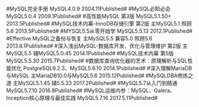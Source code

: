 #MySQL完全手册 MySQL4.0.9 2004.11Published#
#MySQL必知必会 MySQL5.0.4 2009.1Published#
#高性能MySQL 第3版 MySQL5.1.50+ 2013.5Published#
#MySQL技术内幕-InnoDB存储引擎 第2版 主MySQL5.1 照顾5.6 2013.5Published#
#MYSQL5.5从零开始学 MySQL5.5.13 2012.1Published#
#Effective MySQL之备份与恢复 主MySQL5.5 兼容5.0 照顾5.6 2013.8.1Published#
#深入浅出MySQL-数据库开发、优化与管理维护 第2版 主MySQL5.5 辅MySQL5.0.45 2014.1Published#
#MySQL技术内幕 第5版 MySQL5.5.30 2015.7Published#
#数据库查询优化器的艺术：原理解析与SQL性能优化 PostgreSQL9.2.3、MySQL5.6.10 2014.1Published#
#深入理解MariaDB与MySQL 主MariaDB10.0与MySQL5.6 2015.12Published#
#MySQLDBA修炼之道 主MySQL5.1.45 辅5.5.33 2017.2Published#
#MySQL5.7从入门到精通 MySQL5.7.10 2016.8Published#
#MySQL运维内参：MySQL、Galera、Inception核心原理与最佳实践 MySQL5.7.16 2017.5.11Published#
